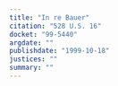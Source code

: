 ```yaml
---
title: "In re Bauer"
citation: "528 U.S. 16"
docket: "99-5440"
argdate: ""
publishdate: "1999-10-18"
justices: ""
summary: ""
---
```


